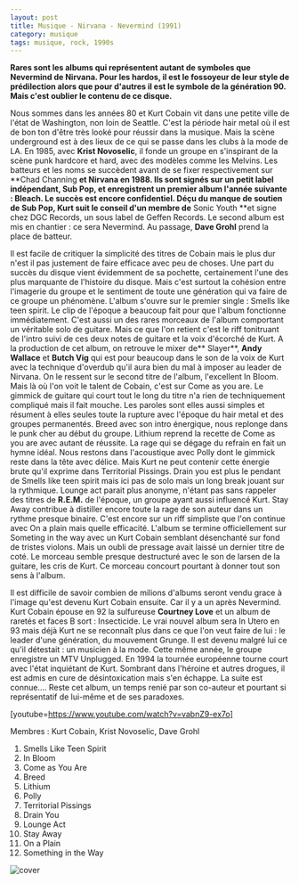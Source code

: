 ```yaml
---
layout: post
title: Musique - Nirvana - Nevermind (1991)
category: musique
tags: musique, rock, 1990s
---
```


**Rares sont les albums qui représentent autant de symboles que Nevermind de Nirvana. Pour les hardos, il est le fossoyeur de leur style de prédilection alors que pour d'autres il est le symbole de la génération 90. Mais c'est oublier le contenu de ce disque.**

Nous sommes dans les années 80 et Kurt Cobain vit dans une petite ville de l'état de Washington, non loin de Seattle. C'est la période hair metal où il est de bon ton d'être très looké pour réussir dans la musique. Mais la scène underground est à des lieux de ce qui se passe dans les clubs à la mode de LA. En 1985, avec **Krist Novoselic**, il fonde un groupe en s'inspirant de la scène punk hardcore et hard, avec des modèles comme les Melvins. Les batteurs et les noms se succèdent avant de se fixer respectivement sur **Chad Channing **et Nirvana en 1988. Ils sont signés sur un petit label indépendant, Sub Pop, et enregistrent un premier album l'année suivante : Bleach. Le succès est encore confidentiel. Déçu du manque de soutien de Sub Pop, Kurt suit le conseil d'un membre de** Sonic Youth **et signe chez DGC Records, un sous label de Geffen Records. Le second album est mis en chantier : ce sera Nevermind. Au passage, **Dave Grohl** prend la place de batteur.

Il est facile de critiquer la simplicité des titres de Cobain mais le plus dur n'est il pas justement de faire efficace avec peu de choses. Une part du succès du disque vient évidemment de sa pochette, certainement l'une des plus marquante de l'histoire du disque. Mais c'est surtout la cohésion entre l'imagerie du groupe et le sentiment de toute une génération qui va faire de ce groupe un phénomène. L'album s'ouvre sur le premier single : Smells like teen spirit. Le clip de l'époque a beaucoup fait pour que l'album fonctionne immédiatement. C'est aussi un des rares morceaux de l'album comportant un véritable solo de guitare. Mais ce que l'on retient c'est le riff tonitruant de l'intro suivi de ces deux notes de guitare et la voix d'écorché de Kurt. A la production de cet album, on retrouve le mixer de** Slayer**, **Andy Wallace** et **Butch Vig** qui est pour beaucoup dans le son de la voix de Kurt avec la technique d'overdub qu'il aura bien du mal à imposer au leader de Nirvana. On le ressent sur le second titre de l'album, l'excellent In Bloom. Mais là où l'on voit le talent de Cobain, c'est sur Come as you are. Le gimmick de guitare qui court tout le long du titre n'a rien de techniquement compliqué mais il fait mouche. Les paroles sont elles aussi simples et résument à elles seules toute la rupture avec l'époque du hair metal et des groupes permanentés. Breed avec son intro énergique, nous replonge dans le punk cher au début du groupe. Lithium reprend la recette de Come as you are avec autant de réussite. La rage qui se dégage du refrain en fait un hymne idéal. Nous restons dans l'acoustique avec Polly dont le gimmick reste dans la tête avec délice. Mais Kurt ne peut contenir cette énergie brute qu'il exprime dans Territorial Pissings. Drain you est plus le pendant de Smells like teen spirit mais ici pas de solo mais un long break jouant sur la rythmique. Lounge act parait plus anonyme, n'étant pas sans rappeler des titres de **R.E.M.** de l'époque, un groupe ayant aussi influencé Kurt. Stay Away contribue à distiller encore toute la rage de son auteur dans un rythme presque binaire. C'est encore sur un riff simpliste que l'on continue avec On a plain mais quelle efficacité. L'album se termine officiellement sur Someting in the way avec un Kurt Cobain semblant désenchanté sur fond de tristes violons. Mais un oubli de pressage avait laissé un dernier titre de coté. Le morceau semble presque destructuré avec le son de larsen de la guitare, les cris de Kurt. Ce morceau concourt pourtant à donner tout son sens à l'album.

Il est difficile de savoir combien de milions d'albums seront vendu grace à l'image qu'est devenu Kurt Cobain ensuite. Car il y a un après Nevermind. Kurt Cobain épouse en 92 la sulfureuse **Courtney Love** et un album de raretés et faces B sort : Insecticide. Le vrai nouvel album sera In Utero en 93 mais déjà Kurt ne se reconnaît plus dans ce que l'on veut faire de lui : le leader d'une génération, du mouvement Grunge. Il est devenu malgré lui ce qu'il détestait : un musicien à la mode. Cette même année, le groupe enregistre un MTV Unplugged. En 1994 la tournée européenne tourne court avec l'état inquiétant de Kurt. Sombrant dans l'héroine et autres drogues, il est admis en cure de désintoxication mais s'en échappe. La suite est connue…. Reste cet album, un temps renié par son co-auteur et pourtant si représentatif de lui-même et de ses paradoxes.

[youtube=https://www.youtube.com/watch?v=vabnZ9-ex7o]

Membres : Kurt Cobain, Krist Novoselic, Dave Grohl

1. Smells Like Teen Spirit
2. In Bloom
3. Come as You Are 
4. Breed 
5. Lithium 
6. Polly 
7. Territorial Pissings 
8. Drain You 
9. Lounge Act 
10. Stay Away 
11. On a Plain 
12. Something in the Way

![cover](http://cheziceman.files.wordpress.com/2014/11/nirvananevermind.jpg)

